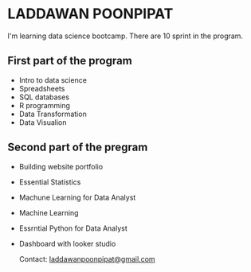 # LADDAWAN POONPIPAT

I'm learning  data science bootcamp.
There are 10 sprint in the program.

## First part of the program
- Intro to data science
- Spreadsheets
- SQL databases
- R programming
- Data Transformation
- Data Visualion

## Second part of the pregram
- Building website portfolio
- Essential Statistics
- Machune Learning for Data Analyst
- Machine Learning
- Essrntial Python for Data Analyst
- Dashboard with looker studio

  Contact: laddawanpoonpipat@gmail.com
